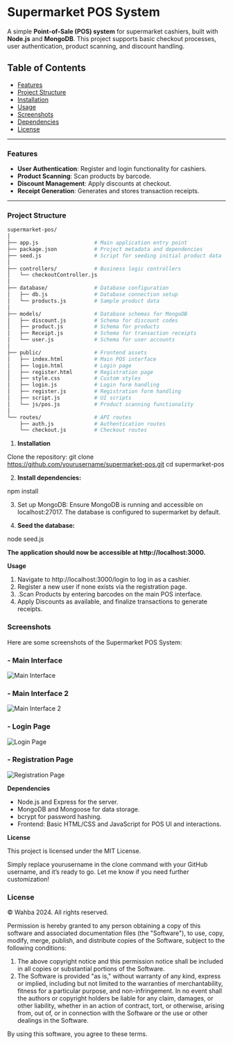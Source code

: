# Supermarket POS System

A simple **Point-of-Sale (POS) system** for supermarket cashiers, built with **Node.js** and **MongoDB**. This project supports basic checkout processes, user authentication, product scanning, and discount handling.

## Table of Contents
- [Features](#features)
- [Project Structure](#project-structure)
- [Installation](#installation)
- [Usage](#usage)
- [Screenshots](#screenshots)
- [Dependencies](#dependencies)
- [License](#license)

---

### Features

- **User Authentication**: Register and login functionality for cashiers.
- **Product Scanning**: Scan products by barcode.
- **Discount Management**: Apply discounts at checkout.
- **Receipt Generation**: Generates and stores transaction receipts.

---

### Project Structure

```bash
supermarket-pos/
│
├── app.js                  # Main application entry point
├── package.json            # Project metadata and dependencies
├── seed.js                 # Script for seeding initial product data
│
├── controllers/            # Business logic controllers
│   └── checkoutController.js
│
├── database/               # Database configuration
│   ├── db.js               # Database connection setup
│   └── products.js         # Sample product data
│
├── models/                 # Database schemas for MongoDB
│   ├── discount.js         # Schema for discount codes
│   ├── product.js          # Schema for products
│   ├── Receipt.js          # Schema for transaction receipts
│   └── user.js             # Schema for user accounts
│
├── public/                 # Frontend assets
│   ├── index.html          # Main POS interface
│   ├── login.html          # Login page
│   ├── register.html       # Registration page
│   ├── style.css           # Custom styles
│   ├── login.js            # Login form handling
│   ├── register.js         # Registration form handling
│   ├── script.js           # UI scripts
│   └── js/pos.js           # Product scanning functionality
│
└── routes/                 # API routes
    ├── auth.js             # Authentication routes
    └── checkout.js         # Checkout routes
```

1. __Installation__

Clone the repository:
git clone https://github.com/yourusername/supermarket-pos.git
cd supermarket-pos

2. __Install dependencies:__

npm install

3. Set up MongoDB: Ensure MongoDB is running and accessible on localhost:27017. The database is configured to supermarket by default.

4. __Seed the database:__

node seed.js

__The application should now be accessible at http://localhost:3000.__

__Usage__
1. Navigate to http://localhost:3000/login to log in as a cashier.
2. Register a new user if none exists via the registration page.
3. .Scan Products by entering barcodes on the main POS interface.
4. Apply Discounts as available, and finalize transactions to generate receipts.

### Screenshots

Here are some screenshots of the Supermarket POS System:

### - Main Interface
![Main Interface](https://i.imgur.com/yqtezSP.png)

### - Main Interface 2
![Main Interface 2](https://imgur.com/5kSXMIH.png)

### - Login Page
![Login Page](https://i.imgur.com/3ZVwn55.png)

### - Registration Page
![Registration Page](https://i.imgur.com/HULQha8.png)

  **Dependencies**
  
- Node.js and Express for the server.
- MongoDB and Mongoose for data storage.
- bcrypt for password hashing.
- Frontend: Basic HTML/CSS and JavaScript for POS UI and interactions.

__License__

This project is licensed under the MIT License.

Simply replace yourusername in the clone command with your GitHub username, and it’s ready to go. Let me know if you need further customization!


  ### License

© Wahba 2024. All rights reserved.

Permission is hereby granted to any person obtaining a copy of this software and associated documentation files (the "Software"), to use, copy, modify, merge, publish, and distribute copies of the Software, subject to the following conditions:

1. The above copyright notice and this permission notice shall be included in all copies or substantial portions of the Software.
2. The Software is provided "as is," without warranty of any kind, express or implied, including but not limited to the warranties of merchantability, fitness for a particular purpose, and non-infringement. In no event shall the authors or copyright holders be liable for any claim, damages, or other liability, whether in an action of contract, tort, or otherwise, arising from, out of, or in connection with the Software or the use or other dealings in the Software.

By using this software, you agree to these terms.

